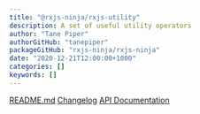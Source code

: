 ```yaml
---
title: "@rxjs-ninja/rxjs-utility"
description: A set of useful utility operators
author: "Tane Piper"
authorGitHub: "tanepiper"
packageGitHub: "rxjs-ninja/rxjs-ninja"
date: "2020-12-21T12:00:00+1000"
categories: []
keywords: []
---
```


[README.md](https://rxjs.ninja/pages/packages/utility.html)
[Changelog](https://rxjs.ninja/pages/packages/utility/changelog.html)
[API Documentation](https://rxjs.ninja/modules/utility.html)
